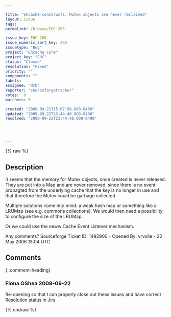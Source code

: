 ```yaml
---

title: "ehcache-constructs: Mutex objects are never reclaimed"
layout: issue
tags: 
permalink: /browse/EHC-265

issue_key: EHC-265
issue_numeric_sort_key: 265
issuetype: "Bug"
project: "Ehcache Core"
project_key: "EHC"
status: "Closed"
resolution: "Fixed"
priority: ""
components: ""
labels: 
assignee: "drb"
reporter: "sourceforgetracker"
votes:  0
watchers: 0

created: "2009-09-21T15:07:58.000-0400"
updated: "2009-09-22T23:44:40.000-0400"
resolved: "2009-09-22T23:44:40.000-0400"




---
```


{% raw %}

## Description

<div markdown="1" class="description">

It seems that the memory for Mutex objects, once
created is never released. They are put into a Map and
are never removed, since there is no event propagted
from the underlying cache that the key is no longer in
use and that therefore the Mutex could be garbage
collected.

Multiple solutions come into mind: a weak hash map or
something like a LRUMap (see e.g. commons collections).
We would then need a possibility to configure the size
of the LRUMap.

Or we could use the neww Cache Event Listener mechanism.

Any comments?
Sourceforge Ticket ID: 1492900 - Opened By: vrvolle - 22 May 2006 13:04 UTC

</div>

## Comments


{:.comment-heading}
### **Fiona OShea** <span class="date">2009-09-22</span>

<div markdown="1" class="comment">

Re-opening so that I can properly close out these issues and have correct Resolution status in Jira

</div>



{% endraw %}
